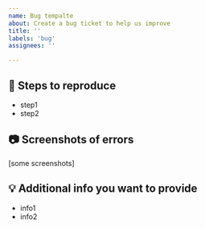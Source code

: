 ```yaml
---
name: Bug tempalte
about: Create a bug ticket to help us improve
title: ''
labels: 'bug'
assignees: ''

---
```


## :bug: Steps to reproduce  
- step1  
- step2  

## :camera: Screenshots of errors  
[some screenshots]

## :bulb: Additional info you want to provide  
- info1  
- info2
